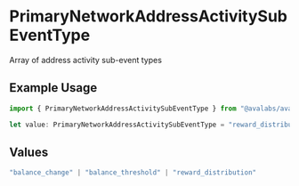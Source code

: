 # PrimaryNetworkAddressActivitySubEventType

Array of address activity sub-event types

## Example Usage

```typescript
import { PrimaryNetworkAddressActivitySubEventType } from "@avalabs/avacloud-sdk/models/components";

let value: PrimaryNetworkAddressActivitySubEventType = "reward_distribution";
```

## Values

```typescript
"balance_change" | "balance_threshold" | "reward_distribution"
```